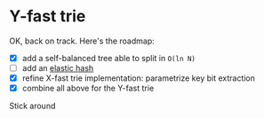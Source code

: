 # Y-fast trie

OK, back on track. Here's the roadmap:
- [x] add a self-balanced tree able to split in `O(ln N)`
- [ ] add an [elastic hash](https://arxiv.org/pdf/2501.02305)
- [x] refine X-fast trie implementation: parametrize key bit extraction
- [x] combine all above for the Y-fast trie

Stick around
